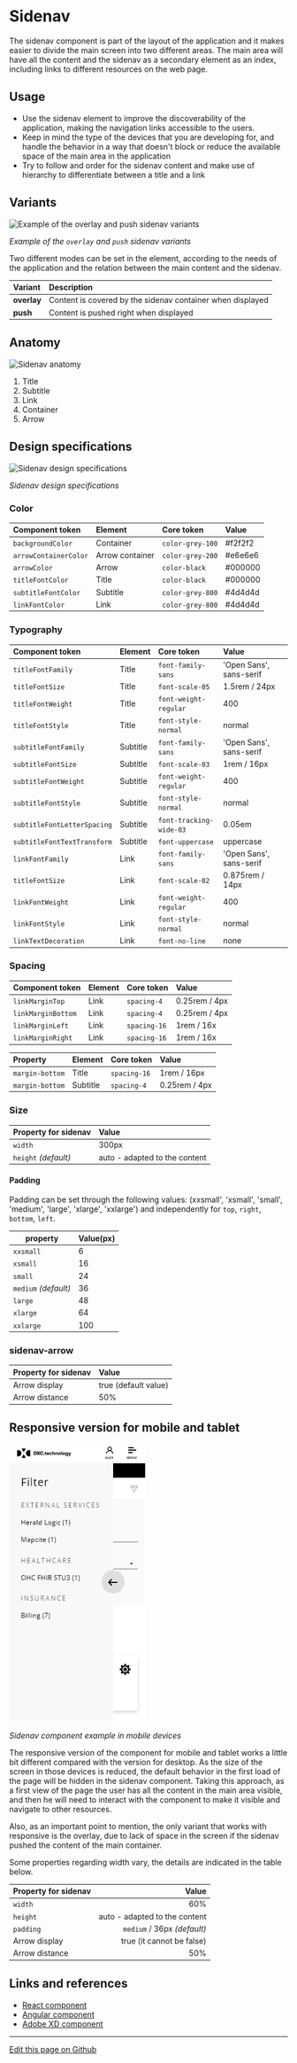# Sidenav

The sidenav component is part of the layout of the application and it makes easier to divide the main screen into two different areas. The main area will have all the content and the sidenav as a secondary element as an index, including links to different resources on the web page.


## Usage

- Use the sidenav element to improve the discoverability of the application, making the navigation links accessible to the users.
- Keep in mind the type of the devices that you are developing for, and handle the behavior in a way that doesn't block or reduce the available space of the main area in the application
- Try to follow and order for the sidenav content and make use of hierarchy to differentiate between a title and a link


## Variants

![Example of the overlay and push sidenav variants](images/sidenav_variants.png)

_Example of the `overlay` and `push` sidenav variants_

Two different modes can be set in the element, according to the needs of the application and the relation between the main content and the sidenav.

| Variant     | Description                                                   |
| :---------- | :------------------------------------------------------------ |
| **overlay** | Content is covered by the sidenav container when displayed    |
| **push**    | Content is pushed right when displayed                        |

## Anatomy

![Sidenav anatomy](images/sidenav_anatomy.png)

1. Title
2. Subtitle
3. Link
4. Container
5. Arrow
## Design specifications

![Sidenav design specifications](images/sidenav_specs.png)

_Sidenav design specifications_

### Color

| Component token        | Element          | Core token         | Value     |
| :--------------------- | :--------------- | :----------------- | :-------- |
| `backgroundColor`      | Container        | `color-grey-100`   | #f2f2f2   |
| `arrowContainerColor`  | Arrow container  | `color-grey-200`   | #e6e6e6   |
| `arrowColor`           | Arrow            | `color-black`      | #000000   |
| `titleFontColor`       | Title            | `color-black`      | #000000   |
| `subtitleFontColor`    | Subtitle         | `color-grey-800`   | #4d4d4d   |
| `linkFontColor`        | Link             | `color-grey-800`   | #4d4d4d   |

### Typography

| Component token                | Element          | Core token              | Value                     |
| :----------------------------- | :--------------- | :---------------------- | :------------------------ |
| `titleFontFamily`              | Title            | `font-family-sans`      | 'Open Sans', sans-serif   |
| `titleFontSize`                | Title            | `font-scale-05`         | 1.5rem / 24px             |
| `titleFontWeight`              | Title            | `font-weight-regular`   | 400                       |
| `titleFontStyle`               | Title            | `font-style-normal`     | normal                    |
| `subtitleFontFamily`           | Subtitle         | `font-family-sans`      | 'Open Sans', sans-serif   |
| `subtitleFontSize`             | Subtitle         | `font-scale-03`         | 1rem / 16px               |
| `subtitleFontWeight`           | Subtitle         | `font-weight-regular`   | 400                       |
| `subtitleFontStyle`            | Subtitle         | `font-style-normal`     | normal                    |
| `subtitleFontLetterSpacing`    | Subtitle         | `font-tracking-wide-03` | 0.05em                    |
| `subtitleFontTextTransform`    | Subtitle         | `font-uppercase`        | uppercase                 |
| `linkFontFamily`               | Link             | `font-family-sans`      | 'Open Sans', sans-serif   |
| `titleFontSize`                | Link             | `font-scale-02`         | 0.875rem / 14px           |
| `linkFontWeight`               | Link             | `font-weight-regular`   | 400                       |
| `linkFontStyle`                | Link             | `font-style-normal`     | normal                    |
| `linkTextDecoration`           | Link             | `font-no-line`          | none                      |


### Spacing

| Component token                | Element          | Core token              | Value          |
| :----------------------------- | :--------------- | :---------------------- | :------------- |
| `linkMarginTop`                | Link             | `spacing-4`            | 0.25rem / 4px  |
| `linkMarginBottom`             | Link             | `spacing-4`            | 0.25rem / 4px  |
| `linkMarginLeft`               | Link             | `spacing-16`            | 1rem / 16x     |
| `linkMarginRight`              | Link             | `spacing-16`            | 1rem / 16x     |

| Property                | Element          | Core token              | Value          |
| :---------------------- | :--------------- | :---------------------- | :------------- |
| `margin-bottom`         | Title            | `spacing-16`            | 1rem / 16px    |
| `margin-bottom`         | Subtitle         | `spacing-4`            | 0.25rem / 4px  |

 ### Size

| Property for sidenav |                           Value |
| -------------------- | :------------------------------ |
| `width`                |                         300px |
| `height` _(default)_     | auto - adapted to the content |

#### Padding

Padding can be set through the following values: (xxsmall', 'xsmall', 'small', 'medium', 'large', 'xlarge', 'xxlarge') and independently for `top`, `right`, `bottom`, `left`.

| property             | Value(px) |
| -------------------- | :------   |
| `xxsmall`            | 6         |
| `xsmall`             | 16        |
| `small`              | 24        |
| `medium` _(default)_   | 36        |
| `large`              | 48        |
| `xlarge`             | 64        |
| `xxlarge`            | 100       |


### sidenav-arrow

| Property for sidenav |                           Value |
| -------------------- | :------------------------------ |
| Arrow display        |          true (default value) |
| Arrow distance       |                           50% |



## Responsive version for mobile and tablet

![Sidenav component example in mobile devices](images/sidenav_responsive.png)

_Sidenav component example in mobile devices_

The responsive version of the component for mobile and tablet works a little bit different compared with the version for desktop. As the size of the screen in those devices is reduced, the default behavior in the first load of the page will be hidden in the sidenav component.
Taking this approach, as a first view of the page the user has all the content in the main area visible, and then he will need to interact with the component to make it visible and navigate to other resources.

Also, as an important point to mention, the only variant that works with responsive is the overlay, due to lack of space in the screen if the sidenav pushed the content of the main container.

Some properties regarding width vary, the details are indicated in the table below.

| Property for sidenav |                           Value |
| -------------------- | ------------------------------: |
| `width`                |                           60% |
| `height`     | auto - adapted to the content |
| `padding`              |                    `medium` / 36px _(default)_ |
| Arrow display        |     true (it cannot be false) |
| Arrow distance       |                           50% |


## Links and references

* [React component](https://developer.dxc.com/tools/react/next/#/components/sidenav)
* [Angular component](https://developer.dxc.com/tools/angular/next/#/components/sidenav)
* [Adobe XD component](https://xd.adobe.com/view/498590ff-e553-4c88-b2c9-73972b53d95a-1cd6/)

____________________________________________________________

[Edit this page on Github](https://github.com/dxc-technology/halstack-style-guide/blob/master/guidelines/components/sidenav/README.md)

